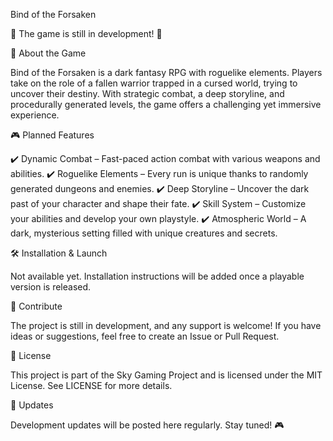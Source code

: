 Bind of the Forsaken

🚧 The game is still in development! 🚧

📖 About the Game

Bind of the Forsaken is a dark fantasy RPG with roguelike elements. Players take on the role of a fallen warrior trapped in a cursed world, trying to uncover their destiny. With strategic combat, a deep storyline, and procedurally generated levels, the game offers a challenging yet immersive experience.

🎮 Planned Features

✔️ Dynamic Combat – Fast-paced action combat with various weapons and abilities.
✔️ Roguelike Elements – Every run is unique thanks to randomly generated dungeons and enemies.
✔️ Deep Storyline – Uncover the dark past of your character and shape their fate.
✔️ Skill System – Customize your abilities and develop your own playstyle.
✔️ Atmospheric World – A dark, mysterious setting filled with unique creatures and secrets.

🛠 Installation & Launch

Not available yet. Installation instructions will be added once a playable version is released.

🤝 Contribute

The project is still in development, and any support is welcome! If you have ideas or suggestions, feel free to create an Issue or Pull Request.

📜 License

This project is part of the Sky Gaming Project and is licensed under the MIT License. See LICENSE for more details.

📢 Updates

Development updates will be posted here regularly. Stay tuned! 🎮
